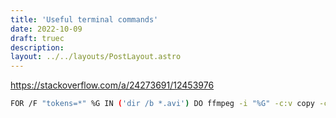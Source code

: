 ```yaml
---
title: 'Useful terminal commands'
date: 2022-10-09
draft: truec
description:
layout: ../../layouts/PostLayout.astro
---
```


https://stackoverflow.com/a/24273691/12453976

```sh
FOR /F "tokens=*" %G IN ('dir /b *.avi') DO ffmpeg -i "%G" -c:v copy -c:a aac -y "%~nG.mp4"
```
